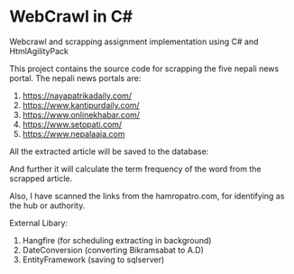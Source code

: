 # WebCrawl in C#
Webcrawl and scrapping assignment implementation using C# and HtmlAgilityPack

This project contains the source code for scrapping the five nepali news portal. 
The nepali news portals are:

1.	https://nayapatrikadaily.com/
2.	https://www.kantipurdaily.com/
3.	https://www.onlinekhabar.com/
4.	https://www.setopati.com/
5.	https://www.nepalaaja.com

All the extracted article will be saved to the database:

And further it will calculate the term frequency of the word from the scrapped article.

Also, I have scanned the links from the hamropatro.com, for identifying as the hub or authority.

External Libary:

1. Hangfire (for scheduling extracting in background)
2. DateConversion (converting Bikramsabat to A.D)
3. EntityFramework (saving to sqlserver)

